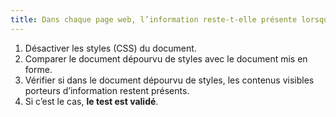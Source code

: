 ```yaml
---
title: Dans chaque page web, l’information reste-t-elle présente lorsque les [feuilles de styles](#feuille-de-style) sont désactivées ?
---
```


1. Désactiver les styles (CSS) du document.
2. Comparer le document dépourvu de styles avec le document mis en forme.
3. Vérifier si dans le document dépourvu de styles, les contenus visibles porteurs d’information restent présents.
4. Si c’est le cas, **le test est validé**.
